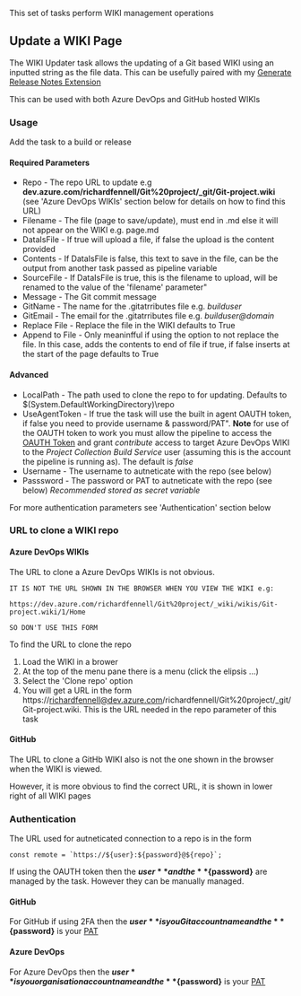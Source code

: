 This set of tasks perform WIKI management operations

## Update a WIKI Page

The WIKI Updater task allows the updating of a Git based WIKI using an inputted string as the file data. This can be usefully paired with my [Generate Release Notes Extension](https://marketplace.visualstudio.com/items?itemName=richardfennellBM.BM-VSTS-XplatGenerateReleaseNotes)

This can be used with both Azure DevOps and GitHub hosted WIKIs

### Usage

Add the task to a build or release

#### Required Parameters
- Repo - The repo URL to update e.g **dev.azure.com/richardfennell/Git%20project/_git/Git-project.wiki** (see 'Azure DevOps WIKIs' section below for details on how to find this URL)
- Filename - The file (page to save/update), must end in .md else it will not appear on the WIKI e.g. page.md
- DataIsFile - If true will upload a file, if false the upload is the content provided
- Contents - If DataIsFile is false, this text to save in the file, can be the output from another task passed as pipeline variable
- SourceFile - If DataIsFile is true, this is the filename to upload, will be renamed to the value of the 'filename' parameter"
- Message - The Git commit message
- GitName - The name for the .gitatrributes file e.g. _builduser_
- GitEmail - The email for the .gitatrributes file e.g. _builduser@domain_
- Replace File - Replace the file in the WIKI defaults to True
- Append to File - Only meaninfful if using the option to not replace the file. In this case, adds the contents to end of file if true, if false inserts at the start of the page defaults to True

#### Advanced

- LocalPath - The path used to clone the repo to for updating. Defaults to $(System.DefaultWorkingDirectory)\\repo
- UseAgentToken - If true the task will use the built in agent OAUTH token, if false you need to provide username & password/PAT". **Note** for use of the OAUTH token to work you must allow the pipeline to access the [OAUTH Token](https://docs.microsoft.com/en-us/azure/devops/pipelines/scripts/git-commands?view=vsts&tabs=yaml#enable-scripts-to-run-git-commands) and grant _contribute_ access to target Azure DevOps WIKI to the _Project Collection Build Service_ user (assuming this is the account the pipeline is running as). The default is _false_
- Username - The username to autneticate with the repo (see below)
- Passsword - The password or PAT to autneticate with the repo (see below) _Recommended stored as secret variable_

For more authentication parameters see 'Authentication' section below

### URL to clone a WIKI repo

#### Azure DevOps WIKIs

The URL to clone a Azure DevOps WIKIs is not obvious. 

```
IT IS NOT THE URL SHOWN IN THE BROWSER WHEN YOU VIEW THE WIKI e.g: 

https://dev.azure.com/richardfennell/Git%20project/_wiki/wikis/Git-project.wiki/1/Home

SO DON'T USE THIS FORM
```
To find the URL to clone the repo

1. Load the WIKI in a brower
2. At the top of the menu pane there is a menu (click the elipsis ...)
3. Select the 'Clone repo' option
4. You will get a URL in the form https://richardfennell@dev.azure.com/richardfennell/Git%20project/_git/Git-project.wiki. This is the URL needed in the repo parameter of this task

#### GitHub

The URL to clone a GitHb WIKI also is not the one shown in the browser when the WIKI is viewed.

However, it is more obvious to find the correct URL, it is shown in lower right of all WIKI pages 

### Authentication

The URL used for autneticated connection to a repo is in the form

```
const remote = `https://${user}:${password}@${repo}`;
```

If using the OAUTH token then the **${user}** and the **${password}** are managed by the task. However they can be manually managed.

#### GitHub

For GitHub if using 2FA then the **${user}** is you Git account name and the **${password}** is your [PAT](https://help.github.com/articles/creating-a-personal-access-token-for-the-command-line/)

#### Azure DevOps

For Azure DevOps then the **${user}** is you organisation account name and the **${password}** is your [PAT](https://docs.microsoft.com/en-us/azure/devops/organizations/accounts/use-personal-access-tokens-to-authenticate?view=vsts)



